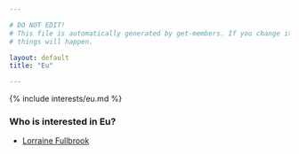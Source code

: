 ```yaml
---

# DO NOT EDIT!
# This file is automatically generated by get-members. If you change it, bad
# things will happen.

layout: default
title: "Eu"

---
```


{% include interests/eu.md %}

### Who is interested in Eu?


* [Lorraine Fullbrook](../members/lorraine-fullbrook.html)
